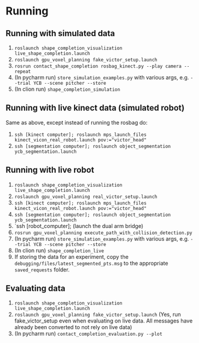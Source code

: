 # Running
## Running with simulated data
1. `roslaunch shape_completion_visualization live_shape_completion.launch`
2. `roslaunch gpu_voxel_planning fake_victor_setup.launch`
3. `rosrun contact_shape_completion rosbag_kinect.py --play camera --repeat`
4. (In pycharm run) `store_simulation_examples.py` with various args, e.g. `--trial YCB --scene pitcher --store`
5. (In clion run) `shape_completion_simulation`

## Running with live kinect data (simulated robot)
Same as above, except instead of running the rosbag do:
1. `ssh [kinect computer]; roslaunch mps_launch_files kinect_vicon_real_robot.launch pov:="victor_head"`
2. `ssh [segmentation computer]; roslaunch object_segmentation ycb_segmentation.launch`

## Running with live robot
1. `roslaunch shape_completion_visualization live_shape_completion.launch`
2. `roslaunch gpu_voxel_planning real_victor_setup.launch`
3. `ssh [kinect computer]; roslaunch mps_launch_files kinect_vicon_real_robot.launch pov:="victor_head"`
4. `ssh [segmentation computer]; roslaunch object_segmentation ycb_segmentation.launch`
5. `ssh [robot_computer]; (launch the dual arm bridge)
6.  `rosrun gpu_voxel_planning execute_path_with_collision_detection.py`
8. (In pycharm run) `store_simulation_examples.py` with various args, e.g. `--trial YCB --scene pitcher --store`
9. (In clion run) `shape_completion_live`
10. If storing the data for an experiment, copy the `debugging/files/latest_segmented_pts.msg` to the appropriate `saved_requests` folder.


## Evaluating data
1. `roslaunch shape_completion_visualization live_shape_completion.launch`
2. `roslaunch gpu_voxel_planning fake_victor_setup.launch` (Yes, run fake_victor_setup even when evaluating on live data. All messages have already been converted to not rely on live data)
3. (In pycharm run) `contact_completion_evaluation.py --plot`
